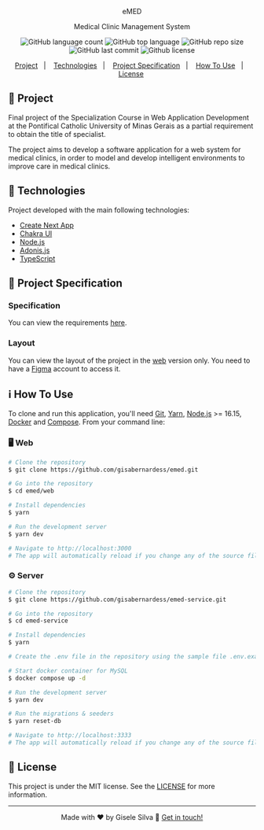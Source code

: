 <p align="center">eMED</p>
<p align="center">Medical Clinic Management System</p>

<p align="center">
  <img alt="GitHub language count" src="https://img.shields.io/github/languages/count/gisabernardess/emed">
  <img alt="GitHub top language" src="https://img.shields.io/github/languages/top/gisabernardess/emed">
  <img alt="GitHub repo size" src="https://img.shields.io/github/repo-size/gisabernardess/emed">
  <img alt="GitHub last commit" src="https://img.shields.io/github/last-commit/gisabernardess/emed">
  <img alt="Github license" src="https://img.shields.io/github/license/gisabernardess/emed">
</p>

<p align="center">
  <a href="#-project">Project</a>&nbsp;&nbsp;&nbsp;|&nbsp;&nbsp;&nbsp;
  <a href="#-technologies">Technologies</a>&nbsp;&nbsp;&nbsp;|&nbsp;&nbsp;&nbsp;
  <a href="#-project-specification">Project Specification</a>&nbsp;&nbsp;&nbsp;|&nbsp;&nbsp;&nbsp;
  <a href="#-how-to-use">How To Use</a>&nbsp;&nbsp;&nbsp;|&nbsp;&nbsp;&nbsp;
  <a href="#-license">License</a>&nbsp;
</p>

## 💬 Project

Final project of the Specialization Course in Web Application Development at the Pontifical Catholic University of Minas Gerais as a partial requirement to obtain the title of specialist.

The project aims to develop a software application for a web system for medical clinics, in order to model and develop intelligent environments to improve care in medical clinics.

## 🚀 Technologies

Project developed with the main following technologies:

- [Create Next App](https://nextjs.org/docs/api-reference/create-next-app)
- [Chakra UI](https://chakra-ui.com/)
- [Node.js](https://nodejs.org/en/)
- [Adonis.js](https://adonisjs.com/)
- [TypeScript](https://www.typescriptlang.org/)

## 🔖 Project Specification

### Specification

You can view the requirements [here](https://github.com/gisabernardess/emed/wiki/specification).

### Layout

You can view the layout of the project in the <a href="https://www.figma.com/file/TDYKZPMyMp0bqj3QDAdh6Q/eMED?node-id=3%3A5" rel="nofollow">web</a> version only. You need to have a <a href="https://www.figma.com/" rel="nofollow">Figma</a> account to access it.

## ℹ️ How To Use

To clone and run this application, you'll need [Git](https://git-scm.com), [Yarn](https://legacy.yarnpkg.com), [Node.js](https://nodejs.org/en/) >= 16.15, [Docker](https://docs.docker.com/desktop/) and [Compose](https://docs.docker.com/compose/). From your command line:

### 🖥️ Web

```bash
# Clone the repository
$ git clone https://github.com/gisabernardess/emed.git

# Go into the repository
$ cd emed/web

# Install dependencies
$ yarn

# Run the development server
$ yarn dev

# Navigate to http://localhost:3000
# The app will automatically reload if you change any of the source files.
```

### ⚙️ Server

```bash
# Clone the repository
$ git clone https://github.com/gisabernardess/emed-service.git

# Go into the repository
$ cd emed-service

# Install dependencies
$ yarn

# Create the .env file in the repository using the sample file .env.example

# Start docker container for MySQL
$ docker compose up -d

# Run the development server
$ yarn dev

# Run the migrations & seeders
$ yarn reset-db

# Navigate to http://localhost:3333
# The app will automatically reload if you change any of the source files.
```

## 📝 License

This project is under the MIT license. See the <a href="https://github.com/gisabernardess/emed/blob/main/LICENSE" rel="nofollow">LICENSE</a> for more information.

---

<p align="center">Made with ♥ by Gisele Silva 👋 <a href="https://www.linkedin.com/in/gisabernardess/" rel="nofollow">Get in touch!</a></p>
